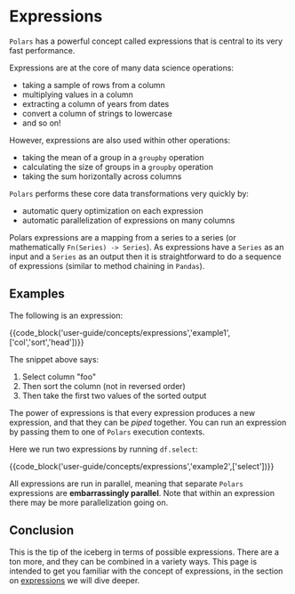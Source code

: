 # Expressions

`Polars` has a powerful concept called expressions that is central to its very fast performance.

Expressions are at the core of many data science operations:

- taking a sample of rows from a column
- multiplying values in a column
- extracting a column of years from dates
- convert a column of strings to lowercase
- and so on!

However, expressions are also used within other operations:

- taking the mean of a group in a `groupby` operation
- calculating the size of groups in a `groupby` operation
- taking the sum horizontally across columns

`Polars` performs these core data transformations very quickly by:

- automatic query optimization on each expression
- automatic parallelization of expressions on many columns

Polars expressions are a mapping from a series to a series (or mathematically `Fn(Series) -> Series`). As expressions have a `Series` as an input and a `Series` as an output then it is straightforward to do a sequence of expressions (similar to method chaining in `Pandas`).

## Examples

The following is an expression:
 
{{code_block('user-guide/concepts/expressions','example1',['col','sort','head'])}}


The snippet above says:

1. Select column "foo"
1. Then sort the column (not in reversed order)
1. Then take the first two values of the sorted output

The power of expressions is that every expression produces a new expression, and that they
can be *piped* together. You can run an expression by passing them to one of `Polars` execution contexts.

Here we run two expressions by running `df.select`:

{{code_block('user-guide/concepts/expressions','example2',['select'])}}


All expressions are run in parallel, meaning that separate `Polars` expressions are **embarrassingly parallel**. Note that within an expression there may be more parallelization going on.

## Conclusion

This is the tip of the iceberg in terms of possible expressions. There are a ton more, and they can be combined in a variety ways. This page is intended to get you familiar with the concept of expressions, in the section on [expressions](../expressions/operators.md) we will dive deeper.